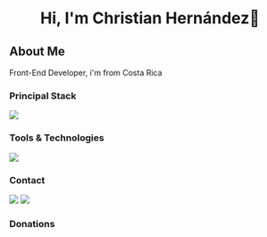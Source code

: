 ### 
<h1 align="center">Hi, I'm Christian Hernández👋</h1>

<h2>About Me</h2>
<p>Front-End Developer, i'm from Costa Rica</p>

<h3>Principal Stack</h3> 
<p>
    <img src="https://skillicons.dev/icons?i=html,css,js" />
</p>

<h3>Tools & Technologies</h3>
<p>
    <img src="https://skillicons.dev/icons?i=vscode,git,github,netlify" />
</p>

<h3>Contact</h3>
<p>
  <a href="https://www.linkedin.com/in/christ1anh/"><img src="https://skillicons.dev/icons?i=linkedin" /></a>
  <a href="#"><img src="https://skillicons.dev/icons?i=twitter" /></a>
</p>

<h3>Donations</h3>

<p>
    <a href="https://www.paypal.com/paypalme/christianhdz02"<img src="https://skillicons.dev/icons?i=paypal](https://cdn.icon-icons.com/icons2/1195/PNG/512/1490889684-paypal_82515.png)"></a>
</p>
